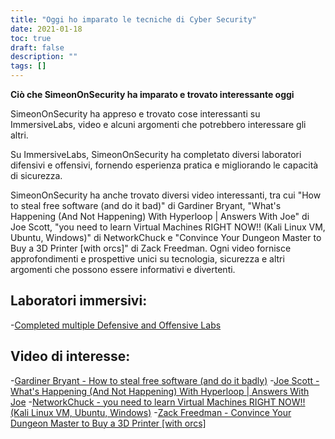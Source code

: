 ```yaml
---
title: "Oggi ho imparato le tecniche di Cyber Security"
date: 2021-01-18
toc: true
draft: false
description: ""
tags: []
---
```


**Ciò che SimeonOnSecurity ha imparato e trovato interessante oggi**

SimeonOnSecurity ha appreso e trovato cose interessanti su ImmersiveLabs, video e alcuni argomenti che potrebbero interessare gli altri.

Su ImmersiveLabs, SimeonOnSecurity ha completato diversi laboratori difensivi e offensivi, fornendo esperienza pratica e migliorando le capacità di sicurezza.

SimeonOnSecurity ha anche trovato diversi video interessanti, tra cui "How to steal free software (and do it bad)" di Gardiner Bryant, "What's Happening (And Not Happening) With Hyperloop | Answers With Joe" di Joe Scott, "you need to learn Virtual Machines RIGHT NOW!! (Kali Linux VM, Ubuntu, Windows)" di NetworkChuck e "Convince Your Dungeon Master to Buy a 3D Printer [with orcs]" di Zack Freedman. Ogni video fornisce approfondimenti e prospettive unici su tecnologia, sicurezza e altri argomenti che possono essere informativi e divertenti.

## Laboratori immersivi:
-[Completed multiple Defensive and Offensive Labs](https://www.immersivelabs.com/)

## Video di interesse:
-[Gardiner Bryant - How to steal free software (and do it badly)](https://www.youtube.com/watch?v=7bYpZpTCUFA)
-[Joe Scott - What's Happening (And Not Happening) With Hyperloop | Answers With Joe](https://www.youtube.com/watch?v=23n94m96flc)
-[NetworkChuck - you need to learn Virtual Machines RIGHT NOW!! (Kali Linux VM, Ubuntu, Windows)](https://www.youtube.com/watch?v=wX75Z-4MEoM)
-[Zack Freedman - Convince Your Dungeon Master to Buy a 3D Printer [with orcs]](https://www.youtube.com/watch?v=Lvo61p1UVCQ)